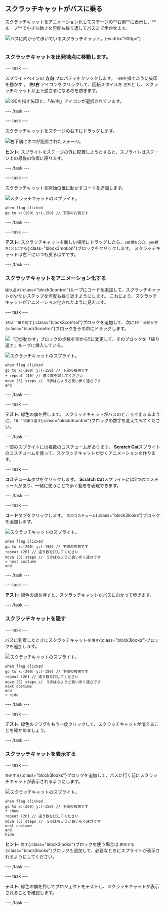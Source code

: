 ## スクラッチキャットがバスに乗る

<div style="display: flex; flex-wrap: wrap">
<div style="flex-basis: 200px; flex-grow: 1; margin-right: 15px;">
スクラッチキャットをアニメーション化してステージの**右側**に表示し、**ループ**で小さな動きを何度も繰り返してバスまで歩かせます。 
</div>
<div>

![バスに向かって歩いているスクラッチキャット。](images/cat-catches-bus.png){:width="300px"}

</div>
</div>

### スクラッチキャットを出発地点に移動します。

--- task ---

スプライトペインの **方向** プロパティをクリックします。 `-90`を指すように矢印を動かす 。 **左/右** アイコンをクリックして、回転スタイルを `左右`と し、スクラッチキャットが上下逆さまになるのを防ぎます。

![-90を指す矢印と、「左/右」アイコンが選択されています。](images/sprite-pane-direction.png)

--- /task ---

--- task ---

スクラッチキャットをステージの右下にドラッグします。

![右下隅にネコが配置されたステージ。](images/bottom-right-cat.png)

**ヒント:** スプライトをステージの外に配置しようとすると、スプライトはステージ上の最後の位置に戻ります。

--- /task ---

--- task ---

スクラッチキャットを開始位置に動かすコードを追加します。

![スクラッチキャットのスプライト。](images/scratch-cat-sprite.png)

```blocks3
when flag clicked
go to x:(200) y:(-150) // 下部の右側です
```

--- /task ---

--- task ---

**テスト:** スクラッチキャットを新しい場所にドラッグしたら、`x座標を〇〇、y座標を〇〇にする`{:class="block3motion"}ブロックをクリックします。 スクラッチキャットは右下にいつも戻るはずです。

--- /task ---

### スクラッチキャットをアニメーション化する

`繰り返す`{:class="block3control"}ループにコードを追加して、スクラッチキャットが少ないステップを何度も繰り返すようにします。 これにより、スクラッチキャットがアニメーション化されたように見えます。

--- task ---

`10回``繰り返す`{:class="block3control"}ブロックを追加して、次に`10``歩動かす`{:class="block3control"}ブロックをその中にドラッグします。

![「〇歩動かす」ブロックの歩数を10から5に変更して、そのブロックを「繰り返す」ループに挿入している。](images/block-into-loop.gif)

![スクラッチキャットのスプライト。](images/scratch-cat-sprite.png)

```blocks3
when flag clicked
go to x:(200) y:(-150) // 下部の右側です
+ repeat (10) // 違う数を試してください
move (5) steps //  5歩はちょうど良い歩く速さです
end
```

--- /task ---

--- task ---

**テスト:** 緑色の旗を押します。 スクラッチキャットがバスのところで止まるように、`10``回繰り返す`{:class="block3control"}ブロックの数字を変えてみてください。

--- /task ---

一部のスプライトには複数のコスチュームがあります。 **Scratch Cat**スプライトのコスチュームを使って、スクラッチキャットが歩くアニメーションを作ります。

--- task ---

**コスチューム**タブをクリックします。 **Scratch Cat**スプライトには2つのコスチュームがあり、一緒に使うことで歩く動きを表現できます。

--- /task ---

--- task ---

**コード**タブをクリックします。 `次のコスチューム`{:class="block3looks"}ブロックを追加します。

![スクラッチキャットのスプライト。](images/scratch-cat-sprite.png)

```blocks3
when flag clicked
go to x:(200) y:(-150) // 下部の右側です
repeat (20) // 違う数を試してください
move (5) steps //  5歩はちょうど良い歩く速さです
+ next costume 
end
```
--- /task ---

--- task ---

**テスト:** 緑色の旗を押すと、スクラッチキャットがバスに向かって歩きます。

--- /task ---

### スクラッチキャットを隠す

--- task ---

バスに到着したときにスクラッチキャットを`隠す`{:class="block3looks"}ブロックを追加します。

![スクラッチキャットのスプライト。](images/scratch-cat-sprite.png)

```blocks3
when flag clicked
go to x:(200) y:(-150) // 下部の右側です
repeat (20) // 違う数を試してください
move (5) steps //  5歩はちょうど良い歩く速さです
next costume 
end
+ hide
```

--- /task ---

--- task ---

**テスト:** 緑色のフラグをもう一度クリックして、スクラッチキャットが消えることを確かめましょう。

--- /task ---

### スクラッチキャットを表示する

--- task ---

`表示する`{:class="block3looks"}ブロックを追加して、バスに行く前にスクラッチキャットが表示されるようにします。

![スクラッチキャットのスプライト。](images/scratch-cat-sprite.png)

```blocks3
when flag clicked
go to x:(200) y:(-150) // 下部の右側です
+ show
repeat (20) // 違う数を試してください
move (5) steps //  5歩はちょうど良い歩く速さです
next costume 
end
hide
```

**ヒント:** `隠す`{:class="block3looks"}ブロックを使う場合は `表示する`{:class="block3looks"}ブロックも追加して、必要なときにスプライトが表示されるようにしてください。

--- /task ---

--- task ---

**テスト:** 緑色の旗を押してプロジェクトをテストし、スクラッチキャットが表示されることを確認します。

--- /task ---

